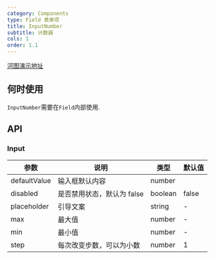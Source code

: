 ```yaml
---
category: Components
type: Field 表单项
title: InputNumber
subtitle: 计数器
cols: 1
order: 1.1
---
```


[河图演示地址](https://localhost:1234/guiedit?route=%2Fproject%2Fhetu_demo%2Fhetu%2Fdemo%2FInputNumber)

## 何时使用

`InputNumber`需要在`Field`内部使用.

## API

### Input

| 参数         | 说明                       | 类型    | 默认值 |
| ------------ | -------------------------- | ------- | ------ |
| defaultValue | 输入框默认内容             | number  |        |
| disabled     | 是否禁用状态，默认为 false | boolean | false  |
| placeholder  | 引导文案                   | string  | -      |
| max          | 最大值                     | number  | -      |
| min          | 最小值                     | number  | -      |
| step         | 每次改变步数，可以为小数   | number  | 1      |
